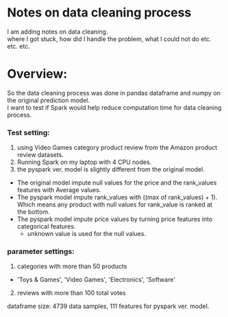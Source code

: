 # Notes on data cleaning process
I am adding notes on data cleaning.  
where I got stuck, how did I handle the problem, what I could not do etc. etc. etc.  

# Overview:
So the data cleaning process was done in pandas dataframe and numpy on the original prediction model.  
I want to test if Spark would help reduce computation time for data cleaning process.  
  
### Test setting:
1. using Video Games category product review from the Amazon product review datasets.
2. Running Spark on my laptop with 4 CPU nodes.
3. the pyspark ver. model is slightly different from the original model.  
  - The original model impute null values for the price and the rank_values features with Average values.
  - The pyspark model impute rank_values with ((max of rank_values) + 1). Which means any product with null values for rank_value is ranked at the bottom.  
  - The pyspark model impute price values by turning price features into categorical features.  
    - unknown value is used for the null values.  
  
### parameter settings:
1. categories with more than 50 products  
  - 'Toys & Games', 'Video Games', 'Electronics', 'Software'  
2. reviews with more than 100 total votes  
  
dataframe size: 4739 data samples, 111 features for pyspark ver. model.
  
  
